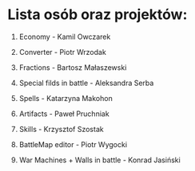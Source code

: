 # Lista osób oraz projektów:
1. Economy - Kamil Owczarek

2. Converter - Piotr Wrzodak

3. Fractions - Bartosz Małaszewski

4. Special filds in battle - Aleksandra Serba

5. Spells - Katarzyna Makohon

6. Artifacts - Paweł Pruchniak

7. Skills - Krzysztof Szostak

8. BattleMap editor - Piotr Wygocki

9. War Machines + Walls in battle - Konrad Jasiński


